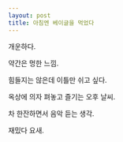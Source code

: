 ```yaml
---
layout: post
title: 아침엔 베이글을 먹었다
---
```


개운하다. 

약간은 멍한 느낌. 

힘들지는 않은데 이틀만 쉬고 싶다. 

옥상에 의자 펴놓고 즐기는 오후 날씨. 

차 한잔하면서 음악 듣는 생각.

재밌다 요새.
